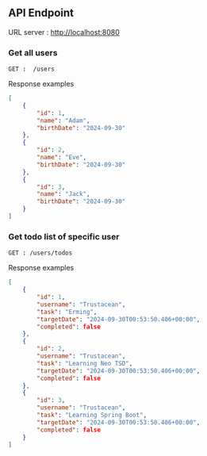 ## API Endpoint

URL server : [http://localhost:8080]()
### Get all users
```http
GET :  /users
```
Response examples
```json
[
	{
		"id": 1,
		"name": "Adam",
		"birthDate": "2024-09-30"
	},
	{
		"id": 2,
		"name": "Eve",
		"birthDate": "2024-09-30"
	},
	{
		"id": 3,
		"name": "Jack",
		"birthDate": "2024-09-30"
	}
]
```
### Get todo list of specific user
```http
GET : /users/todos
```
Response examples
```json
[
	{
		"id": 1,
		"username": "Trustacean",
		"task": "Erming",
		"targetDate": "2024-09-30T00:53:50.406+00:00",
		"completed": false
	},
	{
		"id": 2,
		"username": "Trustacean",
		"task": "Learning Neo TSD",
		"targetDate": "2024-09-30T00:53:50.406+00:00",
		"completed": false
	},
	{
		"id": 3,
		"username": "Trustacean",
		"task": "Learning Spring Boot",
		"targetDate": "2024-09-30T00:53:50.406+00:00",
		"completed": false
	}
]
```
